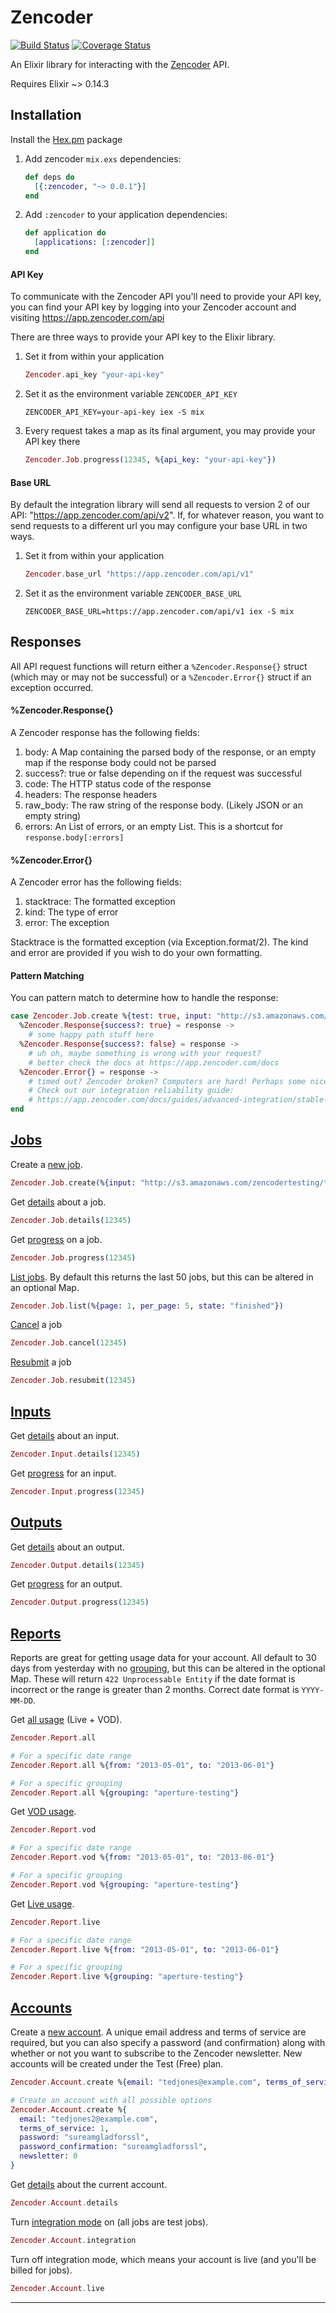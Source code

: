# Zencoder

[![Build Status](https://travis-ci.org/zencoder/zencoder-ex.svg?branch=master)](https://travis-ci.org/zencoder/zencoder-ex)
[![Coverage Status](https://coveralls.io/repos/zencoder/zencoder-ex/badge.png?branch=master)](https://coveralls.io/r/zencoder/zencoder-ex?branch=master)

An Elixir library for interacting with the [Zencoder](http://zencoder.com) API.

Requires Elixir ~> 0.14.3

## Installation

Install the [Hex.pm](http://hex.pm) package

1. Add zencoder `mix.exs` dependencies:

    ```elixir
    def deps do
      [{:zencoder, "~> 0.0.1"}]
    end
    ```

2. Add `:zencoder` to your application dependencies:

    ```elixir
    def application do
      [applications: [:zencoder]]
    end
    ```

#### API Key

To communicate with the Zencoder API you'll need to provide your API key, you can find your API key by logging into your Zencoder account and visiting https://app.zencoder.com/api

There are three ways to provide your API key to the Elixir library.

1. Set it from within your application
    ```elixir
    Zencoder.api_key "your-api-key"
    ```

2. Set it as the environment variable `ZENCODER_API_KEY`
    ```
    ZENCODER_API_KEY=your-api-key iex -S mix
    ```

3. Every request takes a map as its final argument, you may provide your API key there
    ```elixir
    Zencoder.Job.progress(12345, %{api_key: "your-api-key"})
    ```

#### Base URL

By default the integration library will send all requests to version 2 of our API: "https://app.zencoder.com/api/v2". If, for whatever reason, you want to send requests to a different url you may configure your base URL in two ways.

1. Set it from within your application
    ```elixir
    Zencoder.base_url "https://app.zencoder.com/api/v1"
    ```

2. Set it as the environment variable `ZENCODER_BASE_URL`
    ```
    ZENCODER_BASE_URL=https://app.zencoder.com/api/v1 iex -S mix
    ```

## Responses

All API request functions will return either a `%Zencoder.Response{}` struct (which may or may not be successful) or a `%Zencoder.Error{}` struct if an exception occurred.

#### %Zencoder.Response{}

A Zencoder response has the following fields:

1. body: A Map containing the parsed body of the response, or an empty map if the response body could not be parsed
2. success?: true or false depending on if the request was successful
3. code: The HTTP status code of the response
4. headers: The response headers
5. raw_body: The raw string of the response body. (Likely JSON or an empty string)
6. errors: An List of errors, or an empty List. This is a shortcut for `response.body[:errors]`

#### %Zencoder.Error{}

A Zencoder error has the following fields:

1. stacktrace: The formatted exception
2. kind:       The type of error
3. error:      The exception

Stacktrace is the formatted exception (via Exception.format/2). The kind and error are provided if you wish to do your own formatting.

#### Pattern Matching

You can pattern match to determine how to handle the response:

  ```elixir
  case Zencoder.Job.create %{test: true, input: "http://s3.amazonaws.com/zencodertesting/test.mov"} do
    %Zencoder.Response{success?: true} = response ->
      # some happy path stuff here
    %Zencoder.Response{success?: false} = response ->
      # uh oh, maybe something is wrong with your request?
      # better check the docs at https://app.zencoder.com/docs
    %Zencoder.Error{} = response ->
      # timed out? Zencoder broken? Computers are hard! Perhaps some nice retry logic.
      # Check out our integration reliability guide:
      # https://app.zencoder.com/docs/guides/advanced-integration/stable-integration
  end
  ```

## [Jobs](https://app.zencoder.com/docs/api/jobs)

Create a [new job](https://app.zencoder.com/docs/api/jobs/create).

  ````elixir
  Zencoder.Job.create(%{input: "http://s3.amazonaws.com/zencodertesting/test.mov"})
  ````

Get [details](https://app.zencoder.com/docs/api/jobs/show) about a job.

  ````elixir
  Zencoder.Job.details(12345)
  ````

Get [progress](https://app.zencoder.com/docs/api/jobs/progress) on a job.

  ````elixir
  Zencoder.Job.progress(12345)
  ````

[List jobs](https://app.zencoder.com/docs/api/jobs/list). By default this returns the last 50 jobs, but this can be altered in an optional Map.

  ````elixir
  Zencoder.Job.list(%{page: 1, per_page: 5, state: "finished"})
  ````


[Cancel](https://app.zencoder.com/docs/api/jobs/cancel) a job

  ````elixir
  Zencoder.Job.cancel(12345)
  ````

[Resubmit](https://app.zencoder.com/docs/api/jobs/resubmit) a job

  ````elixir
  Zencoder.Job.resubmit(12345)
  ````

## [Inputs](https://app.zencoder.com/docs/api/inputs)

Get [details](https://app.zencoder.com/docs/api/inputs/show) about an input.

  ````elixir
  Zencoder.Input.details(12345)
  ````

Get [progress](https://app.zencoder.com/docs/api/inputs/progress) for an input.

  ````elixir
  Zencoder.Input.progress(12345)
  ````

## [Outputs](https://app.zencoder.com/docs/api/outputs)

Get [details](https://app.zencoder.com/docs/api/outputs/show) about an output.

  ````elixir
  Zencoder.Output.details(12345)
  ````

Get [progress](https://app.zencoder.com/docs/api/outputs/progress) for an output.

  ````elixir
  Zencoder.Output.progress(12345)
  ````

## [Reports](https://app.zencoder.com/docs/api/reports)

Reports are great for getting usage data for your account. All default to 30 days from yesterday with no [grouping](https://app.zencoder.com/docs/api/encoding/job/grouping), but this can be altered in the optional Map. These will return `422 Unprocessable Entity` if the date format is incorrect or the range is greater than 2 months. Correct date format is `YYYY-MM-DD`.

Get [all usage](https://app.zencoder.com/docs/api/reports/all) (Live + VOD).

  ````elixir
  Zencoder.Report.all

  # For a specific date range
  Zencoder.Report.all %{from: "2013-05-01", to: "2013-06-01"}

  # For a specific grouping
  Zencoder.Report.all %{grouping: "aperture-testing"}
  ````

Get [VOD usage](https://app.zencoder.com/docs/api/reports/vod).

  ````elixir
  Zencoder.Report.vod

  # For a specific date range
  Zencoder.Report.vod %{from: "2013-05-01", to: "2013-06-01"}

  # For a specific grouping
  Zencoder.Report.vod %{grouping: "aperture-testing"}
  ````

Get [Live usage](https://app.zencoder.com/docs/api/reports/live).

  ````elixir
  Zencoder.Report.live

  # For a specific date range
  Zencoder.Report.live %{from: "2013-05-01", to: "2013-06-01"}

  # For a specific grouping
  Zencoder.Report.live %{grouping: "aperture-testing"}
  ````

## [Accounts](https://app.zencoder.com/docs/api/accounts)

Create a [new account](https://app.zencoder.com/docs/api/accounts/create). A unique email address and terms of service are required, but you can also specify a password (and confirmation) along with whether or not you want to subscribe to the Zencoder newsletter. New accounts will be created under the Test (Free) plan.

  ````elixir
  Zencoder.Account.create %{email: "tedjones@example.com", terms_of_service: 1}

  # Create an account with all possible options
  Zencoder.Account.create %{
    email: "tedjones2@example.com",
    terms_of_service: 1,
    password: "sureamgladforssl",
    password_confirmation: "sureamgladforssl",
    newsletter: 0
  }
  ````

Get [details](https://app.zencoder.com/docs/api/accounts/show) about the current account.

  ````elixir
  Zencoder.Account.details
  ````

Turn [integration mode](https://app.zencoder.com/docs/api/accounts/integration) on (all jobs are test jobs).

  ````elixir
  Zencoder.Account.integration
  ````

Turn off integration mode, which means your account is live (and you'll be billed for jobs).

  ````elixir
  Zencoder.Account.live
  ````
----